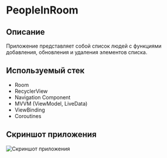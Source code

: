 # PeopleInRoom 
## Описание
Приложение представляет собой список людей с функциями добавления, обновления и удаления элементов списка.
## Используемый стек
*   Room
*   RecyclerView
*   Navigation Component
*   MVVM (ViewModel, LiveData)
*   ViewBinding
*   Coroutines

## Скриншот приложения

![Скриншот приложения](https://sun9-67.userapi.com/impg/F1WCsmL4Eg7HK0RJhM62u4RyA6eDVCAlDH6YsQ/t9djpt-iP1s.jpg?size=313x650&quality=95&sign=47e1e95599ce07961519f6a10e48ad87&type=album)
